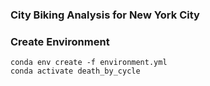 ### City Biking Analysis for New York City

### Create Environment

```
conda env create -f environment.yml
conda activate death_by_cycle
```
